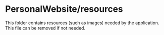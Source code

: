 # PersonalWebsite/resources

This folder contains resources (such as images) needed by the application. This file can
be removed if not needed.
